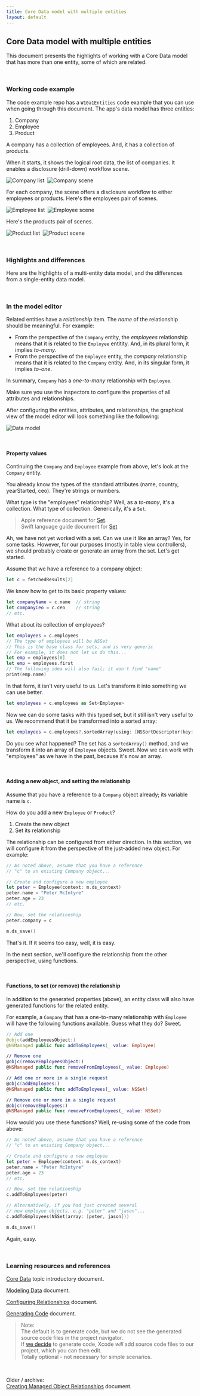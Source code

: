 ```yaml
---
title: Core Data model with multiple entities
layout: default
---
```


## Core Data model with multiple entities

This document presents the highlights of working with a Core Data model that has more than one entity, some of which are related. 

<br>

### Working code example

The code example repo has a `W10a1Entities` code example that you can use when going through this document. The app's data model has three entities:  
1. Company 
2. Employee
3. Product

A company has a collection of employees. And, it has a collection of products. 

When it starts, it shows the logical root data, the list of companies. It enables a disclosure (drill-down) workflow scene. 

<img src="/media/multi-company-list.png" class="border1" alt="Company list" />&nbsp;&nbsp;<img src="/media/multi-company-scene.png" class="border1" alt="Company scene" />

For each company, the scene offers a disclosure workflow to either employees or products. Here's the employees pair of scenes. 

<img src="/media/multi-employee-list.png" class="border1" alt="Employee list" />&nbsp;&nbsp;<img src="/media/multi-employee-scene.png" class="border1" alt="Employee scene" />

Here's the products pair of scenes.

<img src="/media/multi-product-list.png" class="border1" alt="Product list" />&nbsp;&nbsp;<img src="/media/multi-product-scene.png" class="border1" alt="Product scene" />

<br>

### Highlights and differences

Here are the highlights of a multi-entity data model, and the differences from a single-entity data model.

<br>

### In the model editor

Related entities have a *relationship* item. The *name* of the relationship should be meaningful. For example:
* From the perspective of the `Company` entity, the *employees* relationship means that it is related to the `Employee` entitity. And, in its plural form, it implies *to-many*. 
* From the perspective of the `Employee` entity, the *company* relationship means that it is related to the `Company` entity. And, in its singular form, it implies *to-one*. 

In summary, `Company` has a *one-to-many* relationship with `Employee`. 

Make sure you use the inspectors to configure the properties of all attributes and relationships. 

After configuring the entities, attributes, and relationships, the graphical view of the model editor will look something like the following:

![Data model](/media/multi-core-data-model.png)

<br>

#### Property values

Continuing the `Company` and `Employee` example from above, let's look at the `Company` entity. 

You already know the types of the standard attributes (name, country, yearStarted, ceo). They're strings or numbers. 

What type is the "employees" relationship? Well, as a *to-many*, it's a collection. What type of collection. Generically, it's a `Set`. 

> Apple reference document for [Set](https://developer.apple.com/documentation/swift/set).  
> Swift language guide document for [Set](https://docs.swift.org/swift-book/LanguageGuide/CollectionTypes.html#ID484)

Ah, we have not yet worked with a set. Can we use it like an array? Yes, for some tasks. However, for our purposes (mostly in table view controllers), we should probably create or generate an array from the set. Let's get started. 

Assume that we have a reference to a company object:

```swift
let c = fetchedResults[2]
```

We know how to get to its basic property values:

```swift
let companyName = c.name  // string
let companyCeo = c.ceo    // string
// etc.
```

What about its collection of employees?

```swift
let employees = c.employees
// The type of employees will be NSSet
// This is the base class for sets, and is very generic
// For example, it does not let us do this...
let emp = employees[0]
let emp = employees.first
// The following idea will also fail; it won't find "name"
print(emp.name)
```

In that form, it isn't very useful to us. Let's transform it into something we can use better. 

```swift
let employees = c.employees as Set<Employee>
```

Now we can do some tasks with this typed set, but it still isn't very useful to us. We recommend that it be transformed into a sorted array:

```swift
let employees = c.employees?.sortedArray(using: [NSSortDescriptor(key: "name", ascending: true)]) as? [Employee]
```

Do you see what happened? The set has a `sortedArray()` method, and we transform it into an array of `Employee` objects. Sweet. Now we can work with "employees" as we have in the past, because it's now an array. 

<br>

#### Adding a new object, and setting the relationship

Assume that you have a reference to a `Company` object already; its variable name is `c`. 

How do you add a new `Employee` or `Product`?
1. Create the new object 
2. Set its relationship

The relationship can be configured from either direction. In this section, we will configure it from the perspective of the just-added new object. For example:

```swift
// As noted above, assume that you have a reference
// "c" to an existing Company object...

// Create and configure a new employee
let peter = Employee(context: m.ds_context)
peter.name = "Peter McIntyre"
peter.age = 23
// etc.

// Now, set the relationship
peter.company = c

m.ds_save()
```

That's it. If it seems too easy, well, it is easy. 

In the next section, we'll configure the relationship from the other perspective, using functions.

<br>

#### Functions, to set (or remove) the relationship

In addition to the generated properties (above), an entity class will also have generated functions for the related entity. 

For example, a `Company` that has a one-to-many relationship with `Employee` will have the following functions available. Guess what they do? Sweet. 

```swift
// Add one
@objc(addEmployeesObject:)
@NSManaged public func addToEmployees(_ value: Employee)

// Remove one
@objc(removeEmployeesObject:)
@NSManaged public func removeFromEmployees(_ value: Employee)

// Add one or more in a single request
@objc(addEmployees:)
@NSManaged public func addToEmployees(_ value: NSSet)

// Remove one or more in a single request
@objc(removeEmployees:)
@NSManaged public func removeFromEmployees(_ value: NSSet)
```

How would you use these functions? Well, re-using some of the code from above:

```swift
// As noted above, assume that you have a reference
// "c" to an existing Company object...

// Create and configure a new employee
let peter = Employee(context: m.ds_context)
peter.name = "Peter McIntyre"
peter.age = 23
// etc.

// Now, set the relationship
c.addToEmployees(peter)

// Alternatively, if you had just created several
// new employee objects, e.g. "peter" and "jason"...
c.addToEmployees(NSSet(array: [peter, jason]))

m.ds_save()
```

Again, easy.

<br>

### Learning resources and references

[Core Data](https://developer.apple.com/documentation/coredata) topic introductory document. 

[Modeling Data](https://developer.apple.com/documentation/coredata/modeling_data) document. 

[Configuring Relationships](https://developer.apple.com/documentation/coredata/modeling_data/configuring_relationships) document. 

[Generating Code](https://developer.apple.com/documentation/coredata/modeling_data/generating_code) document.  
> Note:  
> The default is to generate code, but we do not see the generated source code files in the project navigator.  
> If [we decide](https://developer.apple.com/documentation/coredata/modeling_data/generating_code#3039135) to generate code, Xcode *will* add source code files to our project, which you can then edit.  
> Totally optional - not necessary for simple scenarios.  

<br>

Older / archive:  
[Creating Managed Object Relationships](https://developer.apple.com/library/archive/documentation/Cocoa/Conceptual/CoreData/HowManagedObjectsarerelated.html#//apple_ref/doc/uid/TP40001075-CH17-SW1) document. 

<br>
